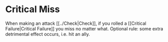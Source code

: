 # Critical Miss

When making an attack [[../Check|Check]], if you rolled a [[Critical Failure\|Critical Failure]] you miss no matter what.
	Optional rule: some extra detrimental effect occurs, i.e. hit an ally.